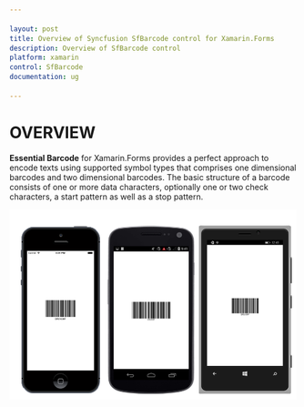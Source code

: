 ```yaml
---

layout: post
title: Overview of Syncfusion SfBarcode control for Xamarin.Forms
description: Overview of SfBarcode control
platform: xamarin
control: SfBarcode
documentation: ug

---
```


# OVERVIEW

**Essential Barcode** for Xamarin.Forms provides a perfect approach to encode texts using supported symbol types that comprises one dimensional barcodes and two dimensional barcodes. The basic structure of a barcode consists of one or more data characters, optionally one or two check characters, a start pattern as well as a stop pattern.

![](overview_images/overview.png)
